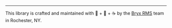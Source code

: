 

---

This library is crafted and maintained with 🤍 + 🐶 + ☕️ by the [Bryx RMS](https://jamboard.google.com/d/17ElPmml2iGdM5WzShs9WcJsPdnHSUKcYAsUSFIb8j0E/viewer) team in Rochester, NY.